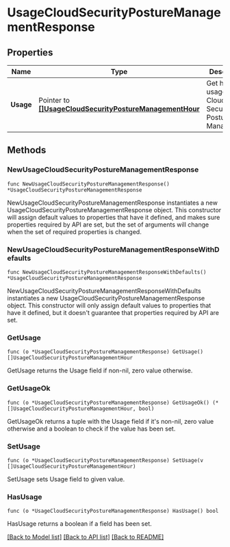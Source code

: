 # UsageCloudSecurityPostureManagementResponse

## Properties

Name | Type | Description | Notes
---- | ---- | ----------- | ------
**Usage** | Pointer to [**[]UsageCloudSecurityPostureManagementHour**](UsageCloudSecurityPostureManagementHour.md) | Get hourly usage for Cloud Security Posture Management. | [optional] 

## Methods

### NewUsageCloudSecurityPostureManagementResponse

`func NewUsageCloudSecurityPostureManagementResponse() *UsageCloudSecurityPostureManagementResponse`

NewUsageCloudSecurityPostureManagementResponse instantiates a new UsageCloudSecurityPostureManagementResponse object.
This constructor will assign default values to properties that have it defined,
and makes sure properties required by API are set, but the set of arguments
will change when the set of required properties is changed.

### NewUsageCloudSecurityPostureManagementResponseWithDefaults

`func NewUsageCloudSecurityPostureManagementResponseWithDefaults() *UsageCloudSecurityPostureManagementResponse`

NewUsageCloudSecurityPostureManagementResponseWithDefaults instantiates a new UsageCloudSecurityPostureManagementResponse object.
This constructor will only assign default values to properties that have it defined,
but it doesn't guarantee that properties required by API are set.

### GetUsage

`func (o *UsageCloudSecurityPostureManagementResponse) GetUsage() []UsageCloudSecurityPostureManagementHour`

GetUsage returns the Usage field if non-nil, zero value otherwise.

### GetUsageOk

`func (o *UsageCloudSecurityPostureManagementResponse) GetUsageOk() (*[]UsageCloudSecurityPostureManagementHour, bool)`

GetUsageOk returns a tuple with the Usage field if it's non-nil, zero value otherwise
and a boolean to check if the value has been set.

### SetUsage

`func (o *UsageCloudSecurityPostureManagementResponse) SetUsage(v []UsageCloudSecurityPostureManagementHour)`

SetUsage sets Usage field to given value.

### HasUsage

`func (o *UsageCloudSecurityPostureManagementResponse) HasUsage() bool`

HasUsage returns a boolean if a field has been set.


[[Back to Model list]](../README.md#documentation-for-models) [[Back to API list]](../README.md#documentation-for-api-endpoints) [[Back to README]](../README.md)


